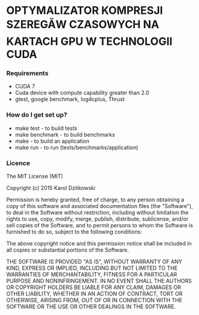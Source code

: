 # OPTYMALIZATOR KOMPRESJI SZEREGĂW CZASOWYCH NA KARTACH GPU W TECHNOLOGII CUDA #

### Requirements ###

* CUDA 7
* Cuda device with compute capability greater than 2.0
* gtest, google benchmark, log4cplus, Thrust

### How do I get set up? ###

* make test - to build tests
* make benchmark - to build benchmarks
* make - to build an application
* make run - to run (tests/benchmarks/application)

### Licence ###

The MIT License (MIT)

Copyright (c) 2015 Karol Dzitkowski

Permission is hereby granted, free of charge, to any person obtaining a copy of this software and associated documentation files (the "Software"), to deal in the Software without restriction, including without limitation the rights to use, copy, modify, merge, publish, distribute, sublicense, and/or sell copies of the Software, and to permit persons to whom the Software is furnished to do so, subject to the following conditions:

The above copyright notice and this permission notice shall be included in all copies or substantial portions of the Software.

THE SOFTWARE IS PROVIDED "AS IS", WITHOUT WARRANTY OF ANY KIND, EXPRESS OR IMPLIED, INCLUDING BUT NOT LIMITED TO THE WARRANTIES OF MERCHANTABILITY, FITNESS FOR A PARTICULAR PURPOSE AND NONINFRINGEMENT. IN NO EVENT SHALL THE AUTHORS OR COPYRIGHT HOLDERS BE LIABLE FOR ANY CLAIM, DAMAGES OR OTHER LIABILITY, WHETHER IN AN ACTION OF CONTRACT, TORT OR OTHERWISE, ARISING FROM, OUT OF OR IN CONNECTION WITH THE SOFTWARE OR THE USE OR OTHER DEALINGS IN THE SOFTWARE.
